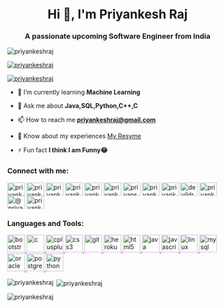 <h1 align="center">Hi 👋, I'm Priyankesh Raj</h1>
<h3 align="center">A passionate upcoming Software Engineer from India</h3>

<p align="left"> <img src="https://komarev.com/ghpvc/?username=priyankeshraj&label=Profile%20views&color=0e75b6&style=flat" alt="priyankeshraj" /> </p>

<p align="left"> <a href="https://github.com/ryo-ma/github-profile-trophy"><img src="https://github-profile-trophy.vercel.app/?username=priyankeshraj" alt="priyankeshraj" /></a> </p>

<p align="left"> <a href="https://twitter.com/priyankeshraj" target="blank"><img src="https://img.shields.io/twitter/follow/priyankeshraj?logo=twitter&style=for-the-badge" alt="priyankeshraj" /></a> </p>

- 🌱 I’m currently learning **Machine Learning**

- 💬 Ask me about **Java,SQL,Python,C++,C**

- 📫 How to reach me **priyankeshraj@gmail.com**

- 📄 Know about my experiences [My Resyme](https://drive.google.com/file/d/1EtgsAEUxe9wKHnHqFoZztqoHc0AZeRRQ/view?usp=sharing)

- ⚡ Fun fact **I think I am Funny😂**

<h3 align="left">Connect with me:</h3>
<p align="left">
<a href="https://codepen.io/priyankeshraj" target="blank"><img align="center" src="https://cdn.jsdelivr.net/npm/simple-icons@3.0.1/icons/codepen.svg" alt="priyankeshraj" height="30" width="40" /></a>
<a href="https://twitter.com/priyankeshraj" target="blank"><img align="center" src="https://cdn.jsdelivr.net/npm/simple-icons@3.0.1/icons/twitter.svg" alt="priyankeshraj" height="30" width="40" /></a>
<a href="https://linkedin.com/in/priyankeshraj" target="blank"><img align="center" src="https://cdn.jsdelivr.net/npm/simple-icons@3.0.1/icons/linkedin.svg" alt="priyankeshraj" height="30" width="40" /></a>
<a href="https://stackoverflow.com/users/priyankesh-raj" target="blank"><img align="center" src="https://cdn.jsdelivr.net/npm/simple-icons@3.0.1/icons/stackoverflow.svg" alt="priyankesh-raj" height="30" width="40" /></a>
<a href="https://kaggle.com/priyankeshraj" target="blank"><img align="center" src="https://cdn.jsdelivr.net/npm/simple-icons@3.0.1/icons/kaggle.svg" alt="priyankeshraj" height="30" width="40" /></a>
<a href="https://fb.com/priyankesh raj" target="blank"><img align="center" src="https://cdn.jsdelivr.net/npm/simple-icons@3.0.1/icons/facebook.svg" alt="priyankesh raj" height="30" width="40" /></a>
<a href="https://instagram.com/priyansh82" target="blank"><img align="center" src="https://cdn.jsdelivr.net/npm/simple-icons@3.0.1/icons/instagram.svg" alt="priyansh82" height="30" width="40" /></a>
<a href="https://www.codechef.com/users/priyankeshraj" target="blank"><img align="center" src="https://cdn.jsdelivr.net/npm/simple-icons@3.1.0/icons/codechef.svg" alt="priyankeshraj" height="30" width="40" /></a>
<a href="https://www.hackerrank.com/priyankeshraj" target="blank"><img align="center" src="https://cdn.jsdelivr.net/npm/simple-icons@3.0.1/icons/hackerrank.svg" alt="priyankeshraj" height="30" width="40" /></a>
<a href="https://codeforces.com/profile/devildrago999" target="blank"><img align="center" src="https://cdn.jsdelivr.net/npm/simple-icons@3.0.1/icons/codeforces.svg" alt="devildrago999" height="30" width="40" /></a>
<a href="https://www.leetcode.com/priyankeshraj" target="blank"><img align="center" src="https://cdn.jsdelivr.net/npm/simple-icons@3.0.1/icons/leetcode.svg" alt="priyankeshraj" height="30" width="40" /></a>
<a href="https://www.hackerearth.com/@priyankeshraj" target="blank"><img align="center" src="https://cdn.jsdelivr.net/npm/simple-icons@3.0.1/icons/hackerearth.svg" alt="@priyankeshraj" height="30" width="40" /></a>
<a href="https://auth.geeksforgeeks.org/user/priyankeshraj" target="blank"><img align="center" src="https://cdn.jsdelivr.net/npm/simple-icons@3.0.1/icons/geeksforgeeks.svg" alt="priyankeshraj" height="30" width="40" /></a>
</p>

<h3 align="left">Languages and Tools:</h3>
<p align="left"> <a href="https://getbootstrap.com" target="_blank"> <img src="https://devicons.github.io/devicon/devicon.git/icons/bootstrap/bootstrap-plain.svg" alt="bootstrap" width="40" height="40"/> </a> <a href="https://www.cprogramming.com/" target="_blank"> <img src="https://devicons.github.io/devicon/devicon.git/icons/c/c-original.svg" alt="c" width="40" height="40"/> </a> <a href="https://www.w3schools.com/cpp/" target="_blank"> <img src="https://devicons.github.io/devicon/devicon.git/icons/cplusplus/cplusplus-original.svg" alt="cplusplus" width="40" height="40"/> </a> <a href="https://www.w3schools.com/css/" target="_blank"> <img src="https://devicons.github.io/devicon/devicon.git/icons/css3/css3-original-wordmark.svg" alt="css3" width="40" height="40"/> </a> <a href="https://git-scm.com/" target="_blank"> <img src="https://www.vectorlogo.zone/logos/git-scm/git-scm-icon.svg" alt="git" width="40" height="40"/> </a> <a href="https://heroku.com" target="_blank"> <img src="https://www.vectorlogo.zone/logos/heroku/heroku-icon.svg" alt="heroku" width="40" height="40"/> </a> <a href="https://www.w3.org/html/" target="_blank"> <img src="https://devicons.github.io/devicon/devicon.git/icons/html5/html5-original-wordmark.svg" alt="html5" width="40" height="40"/> </a> <a href="https://www.java.com" target="_blank"> <img src="https://devicons.github.io/devicon/devicon.git/icons/java/java-original-wordmark.svg" alt="java" width="40" height="40"/> </a> <a href="https://developer.mozilla.org/en-US/docs/Web/JavaScript" target="_blank"> <img src="https://devicons.github.io/devicon/devicon.git/icons/javascript/javascript-original.svg" alt="javascript" width="40" height="40"/> </a> <a href="https://www.linux.org/" target="_blank"> <img src="https://devicons.github.io/devicon/devicon.git/icons/linux/linux-original.svg" alt="linux" width="40" height="40"/> </a> <a href="https://www.mysql.com/" target="_blank"> <img src="https://devicons.github.io/devicon/devicon.git/icons/mysql/mysql-original-wordmark.svg" alt="mysql" width="40" height="40"/> </a> <a href="https://www.oracle.com/" target="_blank"> <img src="https://devicons.github.io/devicon/devicon.git/icons/oracle/oracle-original.svg" alt="oracle" width="40" height="40"/> </a> <a href="https://www.postgresql.org" target="_blank"> <img src="https://devicons.github.io/devicon/devicon.git/icons/postgresql/postgresql-original-wordmark.svg" alt="postgresql" width="40" height="40"/> </a> <a href="https://www.python.org" target="_blank"> <img src="https://devicons.github.io/devicon/devicon.git/icons/python/python-original.svg" alt="python" width="40" height="40"/> </a> </p>

<p><img align="left" src="https://github-readme-stats.vercel.app/api/top-langs?username=priyankeshraj&show_icons=true&locale=en&layout=compact" alt="priyankeshraj" /></p>

<p>&nbsp;<img align="center" src="https://github-readme-stats.vercel.app/api?username=priyankeshraj&show_icons=true&locale=en" alt="priyankeshraj" /></p>

<p><img align="center" src="https://github-readme-streak-stats.herokuapp.com/?user=priyankeshraj&" alt="priyankeshraj" /></p>
